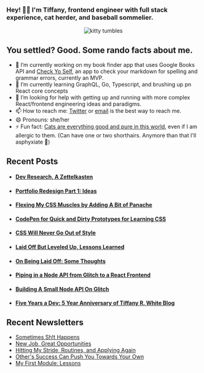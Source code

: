 ### Hey! 👋🏽 I'm Tiffany, frontend engineer with full stack experience, cat herder, and baseball sommelier.

<div align="center">
  <img src="https://p179.p0.n0.cdn.getcloudapp.com/items/d5uWdxX1/crazy-kitty.gif" alt="kitty tumbles" />
</div>

## You settled? Good. Some rando facts about me.
- 🔭 I’m currently working on my book finder app that uses Google Books API and [Check Yo Self](https://check-yoself.app/), an app to check your markdown for spelling and grammar errors, currently an MVP.
- 🌱 I’m currently learning GraphQL, Go, Typescript, and brushing up pn React core concepts
- 🤔 I’m looking for help with getting up and running with more complex React/frontend engineering ideas and paradigms.
- 📫 How to reach me: [Twitter](https://twitter.com/tiffanywhitedev) or <a href="mailto:tiffany@tiffanyrwhite.com">email</a> is the best way to reach me.
- 😄 Pronouns: she/her
- ⚡ Fun fact: [Cats are everything good and pure in this world](https://twhite96.github.io/v2/offline.html), even if I am allergic to them. (Can have one or two shorthairs. Anymore than that I'll asphyxiate 🙁)

## Recent Posts

<!--START_SECTION:feed-->
- #### [Dev Research, A Zettelkasten](https:&#x2F;&#x2F;tiffanywhite.dev&#x2F;2020&#x2F;08&#x2F;03&#x2F;dev-research-a-zettelkasten&#x2F;)
- #### [Portfolio Redesign Part 1: Ideas](https:&#x2F;&#x2F;tiffanywhite.dev&#x2F;2020&#x2F;07&#x2F;08&#x2F;portfolio-redesign-part-1-ideas&#x2F;)
- #### [Flexing My CSS Muscles by Adding A Bit of Panache](https:&#x2F;&#x2F;tiffanywhite.dev&#x2F;2020&#x2F;06&#x2F;26&#x2F;flexing-my-css-muscles-by-adding-a-bit-of-panache&#x2F;)
- #### [CodePen for Quick and Dirty Prototypes for Learning CSS](https:&#x2F;&#x2F;tiffanywhite.dev&#x2F;2020&#x2F;05&#x2F;25&#x2F;codepen-for-quick-and-dirty-prototypes-for-learning-css&#x2F;)
- #### [CSS Will Never Go Out of Style](https:&#x2F;&#x2F;tiffanywhite.dev&#x2F;2020&#x2F;03&#x2F;19&#x2F;css-will-never-go-out-of-style&#x2F;)
- #### [Laid Off But Leveled Up, Lessons Learned](https:&#x2F;&#x2F;tiffanywhite.dev&#x2F;2020&#x2F;03&#x2F;14&#x2F;laid-off-but-leveled-up-lessons-learned&#x2F;)
- #### [On Being Laid Off: Some Thoughts](https:&#x2F;&#x2F;tiffanywhite.dev&#x2F;2020&#x2F;03&#x2F;04&#x2F;on-being-laid-off-some-thoughts&#x2F;)
- #### [Piping in a Node API from Glitch to a React Frontend](https:&#x2F;&#x2F;tiffanywhite.dev&#x2F;2020&#x2F;01&#x2F;31&#x2F;piping-in-a-node-api-from-glitch-to-a-react-frontend&#x2F;)
- #### [Building A Small Node API On Glitch](https:&#x2F;&#x2F;tiffanywhite.dev&#x2F;2020&#x2F;01&#x2F;31&#x2F;building-a-small-node-api-on-glitch&#x2F;)
- #### [Five Years a Dev: 5 Year Anniversary of Tiffany R. White Blog](https:&#x2F;&#x2F;tiffanywhite.dev&#x2F;2020&#x2F;01&#x2F;15&#x2F;five-years-a-dev-5-year-anniversary-of-tiffany-r-white-blog&#x2F;)
<!--END_SECTION:feed-->


## Recent Newsletters

<!--START_SECTION:newsletters-->
* [Sometimes Sh!t Happens](https:&#x2F;&#x2F;buttondown.email&#x2F;tiffanywhite&#x2F;archive&#x2F;sometimes-sht-happens&#x2F;)
* [New Job, Great Opportunities](https:&#x2F;&#x2F;buttondown.email&#x2F;tiffanywhite&#x2F;archive&#x2F;new-job-great-opportunities&#x2F;)
* [Hitting My Stride, Routines, and Applying Again](https:&#x2F;&#x2F;buttondown.email&#x2F;tiffanywhite&#x2F;archive&#x2F;hitting-my-stride-routines-and-applying-again&#x2F;)
* [Other&#39;s Success Can Push You Towards Your Own](https:&#x2F;&#x2F;buttondown.email&#x2F;tiffanywhite&#x2F;archive&#x2F;others-success-can-push-you-towards-your-own&#x2F;)
* [My First Module: Lessons](https:&#x2F;&#x2F;buttondown.email&#x2F;tiffanywhite&#x2F;archive&#x2F;my-first-module-lessons&#x2F;)
<!--END_SECTION:newsletters-->